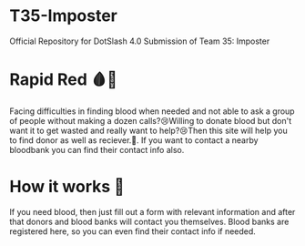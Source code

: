 # T35-Imposter
Official Repository for DotSlash 4.0 Submission of Team 35: Imposter

# Rapid Red :drop_of_blood::hospital:
Facing difficulties in finding blood when needed and not able to ask a group of people without making a dozen calls?:cry:Willing to donate blood but don't want it to get wasted and really want to help?:cry:Then this site will help you to find donor as well as reciever.:star_struck:.
If you want to contact a nearby bloodbank you can find their contact info also.

# How it works :thinking:
If you need blood, then just fill out a form with relevant information and after that donors and blood banks will contact you themselves.
Blood banks are registered here, so you can even find their contact info if needed.
